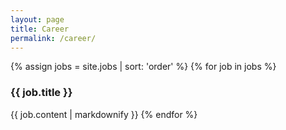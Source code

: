 ```yaml
---
layout: page
title: Career
permalink: /career/
---
```

{% assign jobs = site.jobs | sort: 'order' %}
{% for job in jobs %}
### {{ job.title }}
{{ job.content | markdownify }}
{% endfor %}